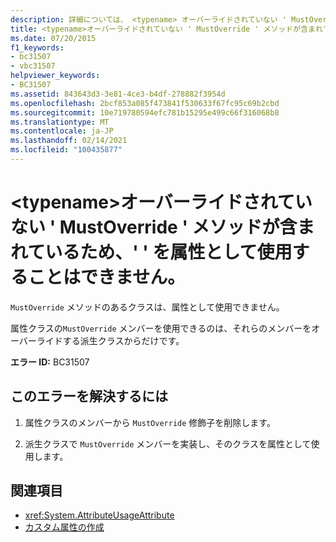 ```yaml
---
description: 詳細については、 <typename> オーバーライドされていない ' MustOverride ' メソッドが含まれているため、' ' を属性として使用することはできません。
title: <typename>オーバーライドされていない ' MustOverride ' メソッドが含まれているため、' ' を属性として使用することはできません。
ms.date: 07/20/2015
f1_keywords:
- bc31507
- vbc31507
helpviewer_keywords:
- BC31507
ms.assetid: 843643d3-3e81-4ce3-b4df-278882f3954d
ms.openlocfilehash: 2bcf853a085f473841f530633f67fc95c69b2cbd
ms.sourcegitcommit: 10e719780594efc781b15295e499c66f316068b8
ms.translationtype: MT
ms.contentlocale: ja-JP
ms.lasthandoff: 02/14/2021
ms.locfileid: "100435877"
---
```

# <a name="typename-cannot-be-used-as-an-attribute-because-it-has-mustoverride-methods-that-have-not-been-overridden"></a>\<typename>オーバーライドされていない ' MustOverride ' メソッドが含まれているため、' ' を属性として使用することはできません。

`MustOverride` メソッドのあるクラスは、属性として使用できません。  
  
 属性クラスの`MustOverride` メンバーを使用できるのは、それらのメンバーをオーバーライドする派生クラスからだけです。  
  
 **エラー ID:** BC31507  
  
## <a name="to-correct-this-error"></a>このエラーを解決するには  
  
1. 属性クラスのメンバーから `MustOverride` 修飾子を削除します。  
  
2. 派生クラスで `MustOverride` メンバーを実装し、そのクラスを属性として使用します。  
  
## <a name="see-also"></a>関連項目

- <xref:System.AttributeUsageAttribute>
- [カスタム属性の作成](../programming-guide/concepts/attributes/creating-custom-attributes.md)
